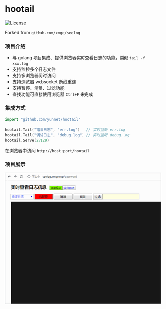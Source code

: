 # hootail
[![License](https://img.shields.io/badge/license-MIT-brightgreen.svg)](https://github.com/yunnet/hootail/blob/master/LICENSE)

Forked from `github.com/xmge/seelog`

### 项目介绍
* 与 golang 项目集成、提供浏览器实时查看日志的功能，类似 `tail -f xxx.log`
* 支持监控多个日志文件
* 支持多浏览器同时访问
* 支持浏览器 websocket 断线重连
* 支持暂停、清屏、过滤功能
* 查找功能可直接使用浏览器 `Ctrl+F` 来完成

### 集成方式

```go
import "github.com/yunnet/hootail"

hootail.Tail("错误日志", "err.log")   // 实时监听 err.log
hootail.Tail("调试日志", "debug.log") // 实时监听 debug.log
hootail.Serve(27129)
```

在浏览器中访问 `http://host:port/hootail`

### 项目展示

![image](demo.gif)
